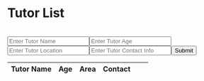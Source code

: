 <html>
    <head>
        <style>
            .role {
                color: red;
            }
        </style>
    </head>
    <body>
        <h1 class="text-center m-5 text-success">Tutor List</h1>
        <br>
        <div class="table-responsive mx-5">
            <table class="table table-hover table-bordered border-secondary mb-5">
                <thead>
                    <tr>
                        <th scope="col">Tutor Name</th>
                        <th scope="col">Age</th>
                        <th scope="col">Area</th>
                        <th scope="col">Contact</th>
                        <input id="tutorname" placeholder="Enter Tutor Name">
                        <input id="age" placeholder="Enter Tutor Age">
                        <input id="area" placeholder="Enter Tutor Location">
                        <input id="contact" placeholder="Enter Tutor Contact Info">
                        <button onclick="createTutor()">Submit</button>
                        <br>
                        <!-- Update and delete -->
                        <th scope="col"></th>
                        <th scope="col"></th>
                    </tr>
                </thead>
                <tbody class="table-group-divider" id="tutors">
                </tbody>
            </table>
        </div>
        <script>
            // prepare fetch urls
            // const club_url = "http://localhost:8192/api/club";
            const tutor_url = "https://hetvitrivedi.tk/api/tutor";
            const get_url = tutor_url + "/";
            const tutorContainer = document.getElementById("tutors");
            // prepare fetch GET options
            const options = {
                method: 'GET', // *GET, POST, PUT, DELETE, etc.
                // mode: 'cors', // no-cors, *cors, same-origin
                cache: 'default', // *default, no-cache, reload, force-cache, only-if-cached
                // credentials: 'same-origin', // include, same-origin, omit
                headers: {
                'Content-Type': 'application/json'
                // 'Content-Type': 'application/x-www-form-urlencoded',
                },
            };
            // fetch the API
            fetch(get_url, options)
                // response is a RESTful "promise" on any successful fetch
                .then(response => {
                // check for response errors
                if (response.status !== 200) {
                    error('GET API response failure: ' + response.status);
                    return;
                }
                // valid response will have JSON data
                response.json().then(data => {
                    for (const row of data) {
                        console.log(row);
                        // columns
                        const tr = document.createElement("tr");
                        const tutorname = document.createElement("td");
                        const age = document.createElement("td");
                        const area = document.createElement("td");
                        const contact = document.createElement("td");
                        tutorname.innerHTML = row.tutorname;
                        age.innerHTML = row.age;
                        area.innerHTML = row.area;
                        contact.innerHTML = row.contact
                        // add all columns to the row
                        tr.appendChild(tutorname);
                        tr.appendChild(age);
                        tr.appendChild(area);
                        tr.appendChild(contact);
                        // add row to table
                        tutorContainer.appendChild(tr);
                    }    
                })
            })
            // catch fetch errors (ie Nginx ACCESS to server blocked)
            .catch(err => {
                error(err + " " + get_url);
            });
            // Something went wrong with actions or responses
            function error(err) {
                // log as Error in console
                console.error(err);
                // append error to resultContainer
                const tr = document.createElement("tr");
                const td = document.createElement("td");
                td.innerHTML = err;
                tr.appendChild(td);
                tutorContainer.appendChild(tr);
            }
            /* Create new tutor */
	function createTutor() {
		const tutorname = document.getElementById("tutorname").value;
		// encode URI to handle special characters
		const tutorname_encoded = encodeURIComponent(tutorname);
		fetch(create_url, post_options)
			.then(response => {
				if (response.status !== 200) {
					error('CREATE API response failure: ' + response.status);
					return;
				}
				response.json().then(data => {
					console.log(data);
					// update table by adding row with id
					let row = resultContainer.insertRow(resultContainer.rows.length);
					let tutorname = row.insertCell(0);
					let age = row.insertCell(1);
                    let area = row.insertCell(2);
                    let contact = row.insertCell(3);
					// let cbunit = row.insertCell(2);
					// let cbtopic = row.insertCell(3);
					// let tags = row.insertCell(4);
					tutorname.innerHTML = data.tutorname;
					age.innerHTML = data.age;
                    area.innerHTML = data.area;
                    contact.innerHTML = data.contact;
				});
			})
		    // clear input fields
		    document.getElementById("tutorname").value = "";
	}
        </script>
    </body>
</html>